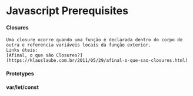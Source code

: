 # Javascript Prerequisites

#### Closures
    Uma closure ocorre quando uma função é declarada dentro do corpo de outra e referencia variáveis locais da função exterior.
    Links úteis: 
    [Afinal, o que são Closures?](https://klauslaube.com.br/2011/05/29/afinal-o-que-sao-closures.html)
#### Prototypes
#### var/let/const
